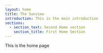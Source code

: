 ```yaml
---
layout: home
title: The Sunview
introduction: This is the main introduction
sections:
  - section_text: Second Home section
    section_title: First Home Section
---
```

This is the home page
